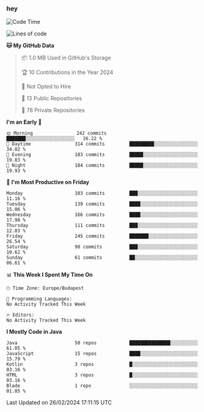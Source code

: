 ### hey

<!--START_SECTION:waka-->
![Code Time](http://img.shields.io/badge/Code%20Time-976%20hrs%2014%20mins-blue)

![Lines of code](https://img.shields.io/badge/From%20Hello%20World%20I%27ve%20Written-1.0%20million%20lines%20of%20code-blue)

**🐱 My GitHub Data** 

> 📦 1.0 MB Used in GitHub's Storage 
 > 
> 🏆 10 Contributions in the Year 2024
 > 
> 🚫 Not Opted to Hire
 > 
> 📜 13 Public Repositories 
 > 
> 🔑 78 Private Repositories 
 > 
**I'm an Early 🐤** 

```text
🌞 Morning                242 commits         ███████░░░░░░░░░░░░░░░░░░   26.22 % 
🌆 Daytime                314 commits         █████████░░░░░░░░░░░░░░░░   34.02 % 
🌃 Evening                183 commits         █████░░░░░░░░░░░░░░░░░░░░   19.83 % 
🌙 Night                  184 commits         █████░░░░░░░░░░░░░░░░░░░░   19.93 % 
```
📅 **I'm Most Productive on Friday** 

```text
Monday                   103 commits         ███░░░░░░░░░░░░░░░░░░░░░░   11.16 % 
Tuesday                  139 commits         ████░░░░░░░░░░░░░░░░░░░░░   15.06 % 
Wednesday                166 commits         ████░░░░░░░░░░░░░░░░░░░░░   17.98 % 
Thursday                 111 commits         ███░░░░░░░░░░░░░░░░░░░░░░   12.03 % 
Friday                   245 commits         ███████░░░░░░░░░░░░░░░░░░   26.54 % 
Saturday                 98 commits          ███░░░░░░░░░░░░░░░░░░░░░░   10.62 % 
Sunday                   61 commits          ██░░░░░░░░░░░░░░░░░░░░░░░   06.61 % 
```


📊 **This Week I Spent My Time On** 

```text
🕑︎ Time Zone: Europe/Budapest

💬 Programming Languages: 
No Activity Tracked This Week

🔥 Editors: 
No Activity Tracked This Week
```

**I Mostly Code in Java** 

```text
Java                     58 repos            ███████████████░░░░░░░░░░   61.05 % 
JavaScript               15 repos            ████░░░░░░░░░░░░░░░░░░░░░   15.79 % 
Kotlin                   3 repos             █░░░░░░░░░░░░░░░░░░░░░░░░   03.16 % 
HTML                     3 repos             █░░░░░░░░░░░░░░░░░░░░░░░░   03.16 % 
Blade                    1 repo              ░░░░░░░░░░░░░░░░░░░░░░░░░   01.05 % 
```




 Last Updated on 26/02/2024 17:11:15 UTC
<!--END_SECTION:waka-->
